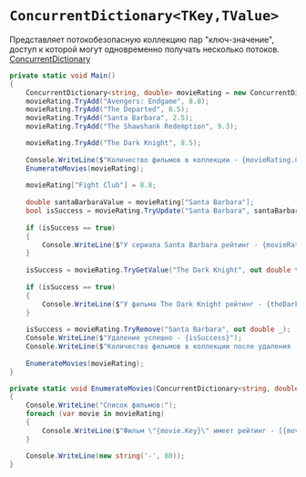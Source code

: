 # `ConcurrentDictionary<TKey,TValue>`

Представляет потокобезопасную коллекцию пар "ключ-значение", доступ к которой могут одновременно получать несколько потоков.
[ConcurrentDictionary](https://docs.microsoft.com/ru-ru/dotnet/api/system.collections.concurrent.concurrentdictionary-2?view=net-5.0)

```c#
private static void Main()
{
    ConcurrentDictionary<string, double> movieRating = new ConcurrentDictionary<string, double>();
    movieRating.TryAdd("Avengers: Endgame", 8.8);
    movieRating.TryAdd("The Departed", 8.5);
    movieRating.TryAdd("Santa Barbara", 2.5);
    movieRating.TryAdd("The Shawshank Redemption", 9.3);

    movieRating.TryAdd("The Dark Knight", 8.5);
    
    Console.WriteLine($"Количество фильмов в коллекции - {movieRating.Count}");
    EnumerateMovies(movieRating);
    
    movieRating["Fight Club"] = 8.8;
    
    double santaBarbaraValue = movieRating["Santa Barbara"];
    bool isSuccess = movieRating.TryUpdate("Santa Barbara", santaBarbaraValue * 2, santaBarbaraValue);
    
    if (isSuccess == true)
    {
        Console.WriteLine($"У сериала Santa Barbara рейтинг - {movieRating["Santa Barbara"]} \n");
    }
    
    isSuccess = movieRating.TryGetValue("The Dark Knight", out double theDarkKnightValue);
    
    if (isSuccess == true)
    {
        Console.WriteLine($"У фильма The Dark Knight рейтинг - {theDarkKnightValue} \n");
    }
    
    isSuccess = movieRating.TryRemove("Santa Barbara", out double _);
    Console.WriteLine($"Удаление успешно - {isSuccess}");
    Console.WriteLine($"Количество фильмов в коллекции после удаления - {movieRating.Count}");
    
    EnumerateMovies(movieRating);
}

private static void EnumerateMovies(ConcurrentDictionary<string, double> movieRating)
{
    Console.WriteLine("Список фильмов:");
    foreach (var movie in movieRating)
    {
        Console.WriteLine($"Фильм \"{movie.Key}\" имеет рейтинг - [{movie.Value}]");
    }

    Console.WriteLine(new string('-', 80));
}
```
